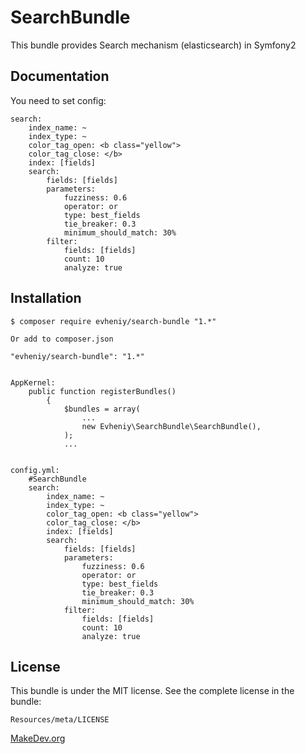 SearchBundle
=================

This bundle provides Search mechanism (elasticsearch) in Symfony2

Documentation
-------------

You need to set config:

    search:
        index_name: ~
        index_type: ~
        color_tag_open: <b class="yellow">
        color_tag_close: </b>
        index: [fields]
        search: 
            fields: [fields]
            parameters: 
                fuzziness: 0.6
                operator: or
                type: best_fields
                tie_breaker: 0.3
                minimum_should_match: 30%
            filter:
                fields: [fields]
                count: 10
                analyze: true
                
            

Installation
------------

    $ composer require evheniy/search-bundle "1.*"

    Or add to composer.json

    "evheniy/search-bundle": "1.*"


    AppKernel:
        public function registerBundles()
            {
                $bundles = array(
                    ...
                    new Evheniy\SearchBundle\SearchBundle(),
                );
                ...


    config.yml:
        #SearchBundle
        search:
            index_name: ~
            index_type: ~
            color_tag_open: <b class="yellow">
            color_tag_close: </b>
            index: [fields]
            search: 
                fields: [fields]
                parameters: 
                    fuzziness: 0.6
                    operator: or
                    type: best_fields
                    tie_breaker: 0.3
                    minimum_should_match: 30%
                filter:
                    fields: [fields]
                    count: 10
                    analyze: true

License
-------

This bundle is under the MIT license. See the complete license in the bundle:

    Resources/meta/LICENSE

[MakeDev.org][1]

[1]:  http://makedev.org/